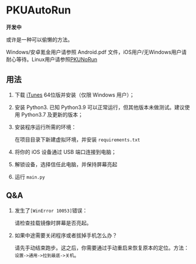 # PKUAutoRun

**开发中**

或许是一种可以偷懒的方法。

Windows/安卓氪金用户请参照 Android.pdf 文件，iOS用户/无Windows用户请耐心等待。Linux用户请参照[PKUNoRun](https://github.com/PKUNoRun/PKUNoRun)

## 用法

1. 下载 [iTunes](https://www.apple.com.cn/itunes/) 64位版并安装（仅限 Windows 用户）；

2. 安装 Python3. 已知 Python3.9 可以正常运行，但其他版本未做测试。建议使用 Python3.7 及更新的版本；

3. 安装程序运行所需的环境：

    在项目目录下新建虚拟环境，并安装 `requirements.txt`

4. 将你的 iOS 设备通过 USB 端口连接到电脑；

5. 解锁设备，选择信任此电脑，并保持屏幕亮起

6. 运行 `main.py`

## Q&A

1. 发生了`[WinError 10053]`错误： 

    请检查挂载镜像时屏幕是否亮起。

2. 如果中途需要关闭程序或者拔掉手机怎么办？

   请先手动结束跑步。这之后，你需要通过手动重启来恢复原本的定位。方法：`设置->通用->拉到最底->关机`。